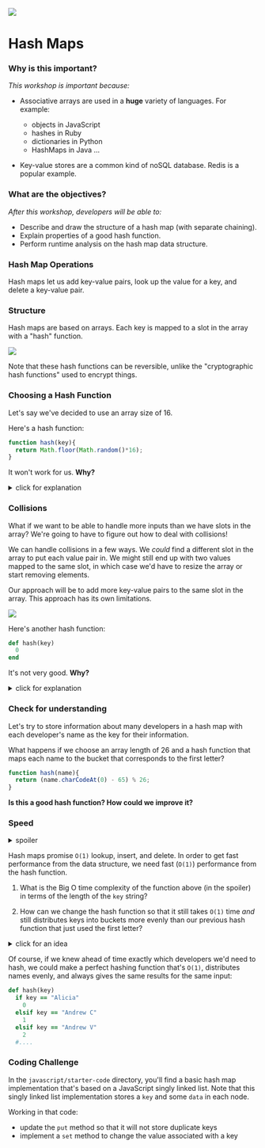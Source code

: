 <!--
Creator: WDI Team
Last edited by: Brianna
Location: SF
-->

![](https://ga-dash.s3.amazonaws.com/production/assets/logo-9f88ae6c9c3871690e33280fcf557f33.png)

# Hash Maps

### Why is this important?
<!-- framing the "why" in big-picture/real world examples -->
*This workshop is important because:*

- Associative arrays are used in a **huge** variety of languages. For example:  
   - objects in JavaScript  
   - hashes in Ruby  
   - dictionaries in Python  
   - HashMaps in Java ...

- Key-value stores are a common kind of noSQL database. Redis is a popular example.


### What are the objectives?
<!-- specific/measurable goal for students to achieve -->
*After this workshop, developers will be able to:*

- Describe and draw the structure of a hash map (with separate chaining).
- Explain properties of a good hash function.
- Perform runtime analysis on the hash map data structure.


### Hash Map Operations

Hash maps let us add key-value pairs, look up the value for a key, and delete a key-value pair.


### Structure

Hash maps are based on arrays. Each key is mapped to a slot in the array with a "hash" function.

![](https://upload.wikimedia.org/wikipedia/commons/7/7d/Hash_table_3_1_1_0_1_0_0_SP.svg)

Note that these hash functions can be reversible, unlike the "cryptographic hash functions" used to encrypt things.


### Choosing a Hash Function

Let's say we've decided to use an array size of 16.


Here's a hash function:

```js
function hash(key){
  return Math.floor(Math.random()*16);
}
```

It won't work for us.  **Why?**

<details>
  <summary>click for explanation</summary>
  We need to be able to look up values by their keys, so the function has to send us to the same bucket every time we give it a particular key.
</details>


### Collisions


What if we want to be able to handle more inputs than we have slots in the array?  We're going to have to figure out how to deal with collisions!

We can handle collisions in a few ways.  We _could_ find a different slot in the array to put each value pair in. We might still end up with two values mapped to the same slot, in which case we'd have to resize the array or start removing elements.  

Our approach will be to add more key-value pairs to the same slot in the array.  This approach has its own limitations.

![](https://upload.wikimedia.org/wikipedia/commons/d/d0/Hash_table_5_0_1_1_1_1_1_LL.svg)



Here's another hash function:

```ruby
def hash(key)
  0
end
```

It's not very good.  **Why?**

<details>
  <summary>click for explanation</summary>
  This hash function sends all keys to the first bucket. We basically end up with a linked list!
</details>


### Check for understanding

Let's try to store information about many developers in a hash map with each  developer's name as the key for their information.

What happens if we choose an array length of 26 and a hash function that maps each name to the bucket that corresponds to the first letter?

```js
function hash(name){
  return (name.charCodeAt(0) - 65) % 26;
}
```

**Is this a good hash function?  How could we improve it?**


### Speed

<details><summary>spoiler</summary>
You might think of improving this hash function by using more than the first letter of the string so that we have fewer collisions.

```js
function hash(key, arrayLength) {
  arrayLength = arrayLength || 13;
  return key
    .split('').map(function (letter){
      return letter.charCodeAt();
    })
    .reduce(function(prev, curr) {
      return prev + curr;
    }) % arrayLength;
};
```
</details>

Hash maps promise `O(1)` lookup, insert, and delete.  In order to get fast performance from the data structure, we need fast (`O(1)`) performance from the hash function.

1. What is the Big O time complexity of the function above (in the spoiler) in terms of the length of the `key` string?

1. How can we change the hash function so that it still takes `O(1)` time *and* still distributes keys into buckets more evenly than our previous hash function that just used the first letter?

<details><summary>click for an idea</summary>
Looking at some [data](http://home.uchicago.edu/~jsfalk/misc/baby_names/), we can see there are pretty skewed percentages for just the first or last letter of a name, so using multiple letters seems like a decent idea. But using a variable number of letters based on the length of the string takes our time above `O(1)`.  A potential middle ground is choosing to use the first 2 or 3 letters.  We can also very reduce the time it takes to run `%` by choosing an array length that's a power of 2.


```js
function hash(key) {
  // choosing array length 16
  var len = key.length;
  if (len === 0){
    return 0;
  } else if (len === 1){
    return (key.charCodeAt(0) | 16) % 16;  // | is a bitwise OR
  } else {
    var letterSum = key.charCodeAt(0) + key.charCodeAt(1);
    return (letterSum | 16) % 16;
  }
};
```

[more on bitwise operators in JavaScript](https://developer.mozilla.org/en-US/docs/Web/JavaScript/Reference/Operators/Bitwise_Operators)
</details>

Of course, if we knew ahead of time exactly which developers we'd need to hash, we could make a perfect hashing function that's `O(1)`, distributes names evenly, and always gives the same results for the same input:

```rb
def hash(key)
  if key == "Alicia"
    0
  elsif key == "Andrew C"
    1
  elsif key == "Andrew V"
    2
  #....
```


### Coding Challenge


In the `javascript/starter-code` directory, you'll find a basic hash map implementation that's based on a JavaScript singly linked list.  Note that this singly linked list implementation stores a `key` and some  `data` in each node.

Working in that code:

- update the `put` method so that it will not store duplicate keys
- implement a `set` method to change the value associated with a key

